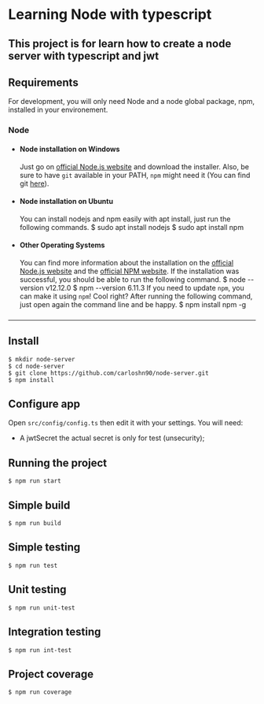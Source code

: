 # Learning Node with typescript
This project is for learn how to create a node server with typescript and jwt
---
## Requirements
For development, you will only need Node and a node global package, npm, installed in your environement.
### Node
- #### Node installation on Windows
  Just go on [official Node.js website](https://nodejs.org/) and download the installer.
Also, be sure to have `git` available in your PATH, `npm` might need it (You can find git [here](https://git-scm.com/)).
- #### Node installation on Ubuntu
  You can install nodejs and npm easily with apt install, just run the following commands.
      $ sudo apt install nodejs
      $ sudo apt install npm
- #### Other Operating Systems
  You can find more information about the installation on the [official Node.js website](https://nodejs.org/) and the [official NPM website](https://npmjs.org/).
If the installation was successful, you should be able to run the following command.
    $ node --version
    v12.12.0
    $ npm --version
    6.11.3
If you need to update `npm`, you can make it using `npm`! Cool right? After running the following command, just open again the command line and be happy.
    $ npm install npm -g
###
---
## Install
    $ mkdir node-server
    $ cd node-server
    $ git clone https://github.com/carloshn90/node-server.git
    $ npm install
## Configure app
Open `src/config/config.ts` then edit it with your settings. You will need:
- A jwtSecret the actual secret is only for test (unsecurity);
## Running the project
    $ npm run start
## Simple build
    $ npm run build
## Simple testing
    $ npm run test   
## Unit testing
    $ npm run unit-test   
## Integration testing
    $ npm run int-test    
## Project coverage
    $ npm run coverage    
